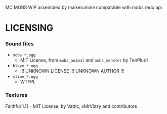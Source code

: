 
MC MOBS
WIP
assembled by maikerumine
compatable with mobs redo api


# LICENSING

### Sound files
- `mobs_*.ogg`
	- MIT License, from `mobs_animal` and `mobs_monster` by TenPlus1
- `blaze_*.ogg`
	- !!! UNKNOWN LICENSE !!! UNKNOWN AUTHOR !!!
- `slime_*.ogg`
	- WTFPL

### Textures
Faithful 1.11
	- MIT License, by Vattic, xMrVizzy and contributors
